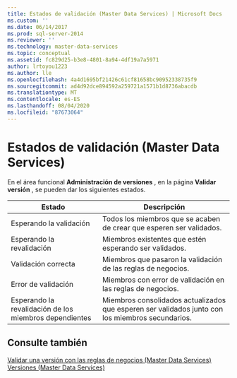 ```yaml
---
title: Estados de validación (Master Data Services) | Microsoft Docs
ms.custom: ''
ms.date: 06/14/2017
ms.prod: sql-server-2014
ms.reviewer: ''
ms.technology: master-data-services
ms.topic: conceptual
ms.assetid: fc829d25-b3e8-4801-8a94-4df19a7a5971
author: lrtoyou1223
ms.author: lle
ms.openlocfilehash: 4a4d1695bf21426c61cf81658bc90952338735f9
ms.sourcegitcommit: ad4d92dce894592a259721a1571b1d8736abacdb
ms.translationtype: MT
ms.contentlocale: es-ES
ms.lasthandoff: 08/04/2020
ms.locfileid: "87673064"
---
```

# <a name="validation-statuses-master-data-services"></a>Estados de validación (Master Data Services)
  En el área funcional **Administración de versiones** , en la página **Validar versión** , se pueden dar los siguientes estados.  
  
|Estado|Descripción|  
|------------|-----------------|  
|Esperando la validación|Todos los miembros que se acaben de crear que esperen ser validados.|  
|Esperando la revalidación|Miembros existentes que estén esperando ser validados.|  
|Validación correcta|Miembros que pasaron la validación de las reglas de negocios.|  
|Error de validación|Miembros con error de validación en las reglas de negocios.|  
|Esperando la revalidación de los miembros dependientes|Miembros consolidados actualizados que esperen ser validados junto con los miembros secundarios.|  
  
## <a name="see-also"></a>Consulte también  
 [Validar una versión con las reglas de negocios &#40;Master Data Services&#41;](validate-a-version-against-business-rules-master-data-services.md)   
 [Versiones &#40;Master Data Services&#41;](../../2014/master-data-services/versions-master-data-services.md)  
  
  
